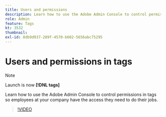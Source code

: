```yaml
---
title: Users and permissions
description: Learn how to use the Adobe Admin Console to control permissions in tags so employees at your company have the access they need to do their jobs.
role: Admin
feature: Tags
kt: 3532
thumbnail:
exl-id: 8db9d937-289f-4570-b602-5656abc75295
---
```

# Users and permissions in tags

>[!NOTE]
>
> Launch is now **[!DNL tags]**

Learn how to use the Adobe Admin Console to control permissions in tags so employees at your company have the access they need to do their jobs.

>[!VIDEO](https://video.tv.adobe.com/v/28734/?quality=12&learn=on)
